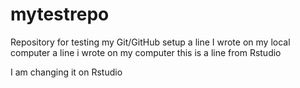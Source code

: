 # mytestrepo
Repository for testing my Git/GitHub setup
a line I wrote on my local computer
a line i wrote on my computer
this is a line from Rstudio

I am changing it on Rstudio


